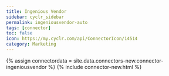 ```yaml
---
title: Ingenious Vendor
sidebar: cyclr_sidebar
permalink: ingeniousvendor-auto
tags: [connector]
toc: false
icon: https://my.cyclr.com/api/ConnectorIcon/14514
category: Marketing
---
```

{% assign connectordata = site.data.connectors-new.connector-ingeniousvendor %}
{% include connector-new.html %}	